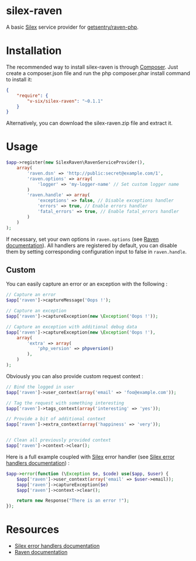 silex-raven
===========

A basic [Silex](https://github.com/silexphp/Silex) service provider for [getsentry/raven-php](https://github.com/getsentry/raven-php).

# Installation

The recommended way to install silex-raven is through [Composer](https://getcomposer.org). Just create a composer.json file and run the php composer.phar install command to install it:

```json
{
    "require": {
        "v-six/silex-raven": "~0.1.1"
    }
}
```

Alternatively, you can download the silex-raven.zip file and extract it.

# Usage

```php
$app->register(new SilexRaven\RavenServiceProvider(),
    array(
        'raven.dsn' => 'http://public:secret@example.com/1',
        'raven.options' => array(
            'logger' => 'my-logger-name' // Set custom logger name
        )
        'raven.handle' => array(
            'exceptions' => false, // Disable exceptions handler
            'errors' => true, // Enable errors handler
            'fatal_errors' => true, // Enable fatal_errors handler
        )
    )
);
```

If necessary, set your own options in `raven.options` (see [Raven documentation](https://github.com/getsentry/raven-php#configuration)).
All handlers are registered by default, you can disable them by setting corresponding configuration input to false in `raven.handle`.

## Custom

You can easily capture an error or an exception with the following :

```php
// Capture an error
$app['raven']->captureMessage('Oops !');

// Capture an exception
$app['raven']->captureException(new \Exception('Oops !'));

// Capture an exception with additional debug data
$app['raven']->captureException(new \Exception('Oops !'),
    array(
        'extra' => array(
            'php_version' => phpversion()
        ),
    )
);
```

Obviously you can also provide custom request context :

```php
// Bind the logged in user
$app['raven']->user_context(array('email' => 'foo@example.com'));

// Tag the request with something interesting
$app['raven']->tags_context(array('interesting' => 'yes'));

// Provide a bit of additional context
$app['raven']->extra_context(array('happiness' => 'very'));


// Clean all previously provided context
$app['raven']->context->clear();
```

Here is a full example coupled with [Silex](https://github.com/silexphp/Silex) error handler (see [Silex error handlers documentation](http://silex.sensiolabs.org/doc/usage.html#error-handlers)) :

```php
$app->error(function (\Exception $e, $code) use($app, $user) {
    $app['raven']->user_context(array('email' => $user->email));
    $app['raven']->captureException($e)
    $app['raven']->context->clear();

    return new Response("There is an error !");
});
```

# Resources

* [Silex error handlers documentation](http://silex.sensiolabs.org/doc/usage.html#error-handlers)
* [Raven documentation](https://github.com/getsentry/raven-php)